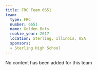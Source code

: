 ```yaml
---
title: FRC Team 6651
team:
  type: FRC
  number: 6651
  name: Golden Bots
  rookie_year: 2017
  location: Sterling, Illinois, USA
  sponsors:
  - Sterling High School
---
```


No content has been added for this team